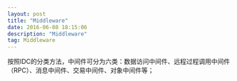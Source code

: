 ```yaml
---
layout: post
title: "Middleware"
date: 2016-06-08 18:15:06 
description: "Middleware"
tag: Middleware
---
```


按照IDC的分类方法，中间件可分为六类：数据访问中间件、远程过程调用中间件（RPC）、消息中间件、交易中间件、对象中间件等；
